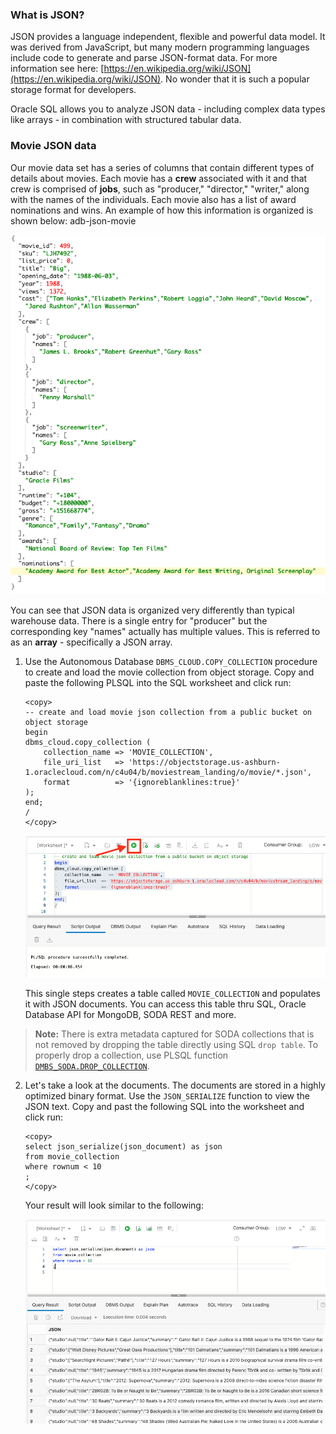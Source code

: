 <!---
{
    "name":"Create and load JSON Collection from object storage",
    "description":"<ul><li>Loads data using DBMS_CLOUD.COPY_COLLECTION</li><li>Introduces JSON_SERIALIZE, JSON_VALUE and JSON_QUERY (minimal)</li><li>Creates a view over JSON data</li><li>Performs basic JSON queries</li></ul>"
}
--->
### What is JSON?
JSON provides a language independent, flexible and powerful data model. It was derived from JavaScript, but many modern programming languages include code to generate and parse JSON-format data. For more information see here: [https://en.wikipedia.org/wiki/JSON](https://en.wikipedia.org/wiki/JSON). No wonder that it is such a popular storage format for developers. 

Oracle SQL allows you to analyze JSON data - including complex data types like arrays - in combination with structured tabular data.

### Movie JSON data
Our movie data set has a series of columns that contain different types of details about movies. Each movie has a **crew** associated with it and that crew is comprised of **jobs**, such as "producer," "director," "writer," along with the names of the individuals. Each movie also has a list of award nominations and wins. An example of how this information is organized is shown below:
adb-json-movie

![JSON example](images/adb-json-movie.png " ")

You can see that JSON data is organized very differently than typical warehouse data. There is a single entry for "producer" but the corresponding key "names" actually has multiple values. This is referred to as an **array** - specifically a JSON array. 

1. Use the Autonomous Database ``DBMS_CLOUD.COPY_COLLECTION`` procedure to create and load the movie collection from object storage. Copy and paste the following PLSQL into the SQL worksheet and click run:
    ```
    <copy>
    -- create and load movie json collection from a public bucket on object storage
    begin
    dbms_cloud.copy_collection (
        collection_name => 'MOVIE_COLLECTION',
        file_uri_list   => 'https://objectstorage.us-ashburn-1.oraclecloud.com/n/c4u04/b/moviestream_landing/o/movie/*.json',	
        format          => '{ignoreblanklines:true}'
    );
    end;
    /
    </copy>
    ```
    
    ![Create JSON movie collection](images/adb-create-json-collection.png)
    
    This single steps creates a table called `MOVIE_COLLECTION` and populates it with JSON documents. You can access this table thru SQL, Oracle Database API for MongoDB, SODA REST and more.

> **Note:** There is extra metadata captured for SODA collections that is not removed by dropping the table directly using SQL ``drop table``. To properly drop a collection, use PLSQL function [`DMBS_SODA.DROP_COLLECTION`](https://docs.oracle.com/en/database/oracle/oracle-database/18/adsdp/using-soda-pl-sql.html#GUID-D29C4FFF-D093-4C1B-889A-5C29B63756C6).

2. Let's take a look at the documents. The documents are stored in a highly optimized binary format. Use the `JSON_SERIALIZE` function to view the JSON text. Copy and past the following SQL into the worksheet and click run:
    ```
    <copy>
    select json_serialize(json_document) as json
    from movie_collection
    where rownum < 10
    ;
    </copy>
    ```

    Your result will look similar to the following:
    
    ![Simple JSON query](images/adb-simple-query-json.png)
